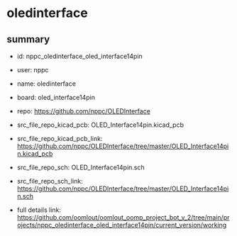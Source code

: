 # oledinterface
 
## summary 
* id: nppc_oledinterface_oled_interface14pin
* user: nppc
* name: oledinterface
* board: oled_interface14pin
* repo: https://github.com/nppc/OLEDInterface
* src_file_repo_kicad_pcb: OLED_Interface14pin.kicad_pcb
* src_file_repo_kicad_pcb_link: https://github.com/nppc/OLEDInterface/tree/master/OLED_Interface14pin.kicad_pcb


* src_file_repo_sch: OLED_Interface14pin.sch
* src_file_repo_sch_link: https://github.com/nppc/OLEDInterface/tree/master/OLED_Interface14pin.sch
* full details link: https://github.com/oomlout/oomlout_oomp_project_bot_v_2/tree/main/projects/nppc_oledinterface_oled_interface14pin/current_version/working  







